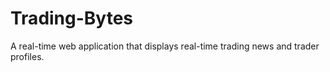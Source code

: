 # Trading-Bytes
A real-time web application that displays real-time trading news and trader profiles.
